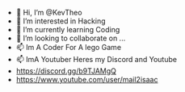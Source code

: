 - 👋 Hi, I’m @KevTheo
- 👀 I’m interested in Hacking
- 🌱 I’m currently learning Coding
- 💞️ I’m looking to collaborate on ...
- 📫 Im A Coder For A lego Game
- 📫 ImA Youtuber Heres my Discord and Youtube
- https://discord.gg/b9TJAMgQ 
- https://www.youtube.com/user/mail2isaac

<!---
KevTheo/KevTheo is a ✨ special ✨ repository because its `README.md` (this file) appears on your GitHub profile.
You can click the Preview link to take a look at your changes.
--->
